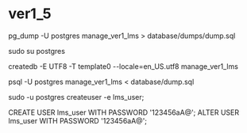 # ver1_5

pg_dump -U postgres manage_ver1_lms > database/dumps/dump.sql

sudo su postgres

createdb -E UTF8 -T template0 --locale=en_US.utf8 manage_ver1_lms

psql -U postgres manage_ver1_lms < database/dump.sql

sudo -u postgres createuser -e lms_user;

CREATE USER lms_user WITH PASSWORD '123456aA@';
ALTER USER lms_user WITH PASSWORD '123456aA@';